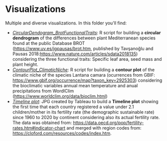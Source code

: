 # Visualizations
Multiple and diverse visualizations. In this folder you'll find:

- [*CircularDendogram_BrotFunctionalTraits*](https://github.com/erolafr/Visualizations/tree/main/CircularDendogram_BrotFunctionalTraits): R script for building a **circular dendrogram** of the differences between plant Mediterranean species found at the public Database BROT (https://www.uv.es/jgpausas/brot.htm, published by Tavşanoğlu and Pausas 2018:https://www.nature.com/articles/sdata2018135) considering the three functional traits: Specific leaf area, seed mass and plant height. 
- [*ContourPlot_ClimaticNiche*](https://github.com/erolafr/Visualizations/tree/main/ContourPlot_ClimaticNiche): R script for building a **contour plot** of the climatic niche of the species Lantana camara (ocurrences from GBIF: https://www.gbif.org/occurrence/map?taxon_key=2925303) considering the bioclimatic variables annual mean temperature and anual precipitations from WordlClim (https://www.worldclim.org/data/bioclim.html)
- [*Timeline plot*](https://github.com/erolafr/Visualizations/tree/main/TimeLinePlot_UnsustainableFertilityByCountry): JPG created by Tableau to build a **Timeline plot** showing the first time that each country registered a value under 2.1 children/mother in its fertility rate (the demographic sustainable rate) since 1960 to 2020 by continent considering also its actual fertility rate. The data was obtained from: https://data.oecd.org/pop/fertility-rates.htm#indicator-chart and merged with region codes from: https://cloford.com/resources/codes/index.htm.


